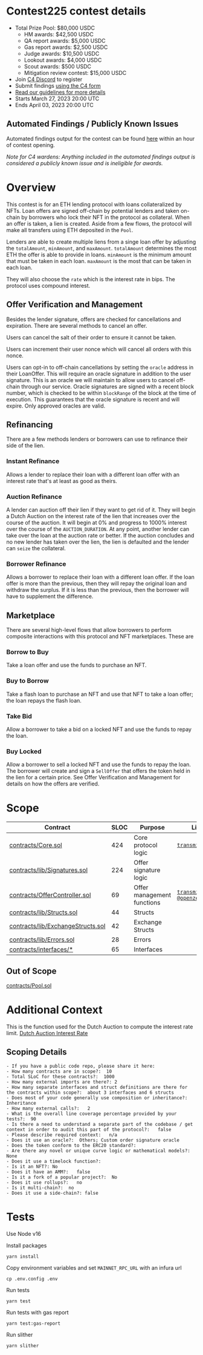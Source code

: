 # Contest225 contest details
- Total Prize Pool: $80,000 USDC
  - HM awards: $42,500 USDC 
  - QA report awards: $5,000 USDC
  - Gas report awards: $2,500 USDC 
  - Judge awards: $10,500 USDC 
  - Lookout awards: $4,000 USDC
  - Scout awards: $500 USDC 
  - Mitigation review contest: $15,000 USDC
- Join [C4 Discord](https://discord.gg/code4rena) to register
- Submit findings [using the C4 form](https://code4rena.com/contests/2023-03-contest-225-contest/submit)
- [Read our guidelines for more details](https://docs.code4rena.com/roles/wardens)
- Starts March 27, 2023 20:00 UTC
- Ends April 03, 2023 20:00 UTC

## Automated Findings / Publicly Known Issues

Automated findings output for the contest can be found [here](https://gist.github.com/Picodes/8cba2f31a33998b5c94f1803f6dd6f0a) within an hour of contest opening.

*Note for C4 wardens: Anything included in the automated findings output is considered a publicly known issue and is ineligible for awards.*

# Overview

This contest is for an ETH lending protocol with loans collateralized by NFTs. Loan offers are signed off-chain by potential lenders and taken on-chain by borrowers who lock their NFT in the protocol as collateral. When an offer is taken, a lien is created. Aside from a few flows, the protocol will make all transfers using ETH deposited in the `Pool`.

Lenders are able to create multiple liens from a singe loan offer by adjusting the `totalAmount`, `minAmount`, and `maxAmount`.
`totalAmount` determines the most ETH the offer is able to provide in loans.
`minAmount` is the minimum amount that must be taken in each loan.
`maxAmount` is the most that can be taken in each loan.

They will also choose the `rate` which is the interest rate in bips. The protocol uses compound interest.

## Offer Verification and Management
Besides the lender signature, offers are checked for cancellations and expiration. There are several methods to cancel an offer.

Users can cancel the salt of their order to ensure it cannot be taken.

Users can increment their user nonce which will cancel all orders with this nonce.

Users can opt-in to off-chain cancellations by setting the `oracle` address in their LoanOffer. This will require an oracle signature in addition to the user signature. This is an oracle we will maintain to allow users to cancel off-chain through our service. Oracle signatures are signed with a recent block number, which is checked to be within `blockRange` of the block at the time of execution. This guarantees that the oracle signature is recent and will expire. Only approved oracles are valid.

## Refinancing
There are a few methods lenders or borrowers can use to refinance their side of the lien.

### Instant Refinance
Allows a lender to replace their loan with a different loan offer with an interest rate that's at least as good as theirs.

### Auction Refinance
A lender can auction off their lien if they want to get rid of it. They will begin a Dutch Auction on the interest rate of the lien that increases over the course of the auction. It will begin at 0% and progress to 1000% interest over the course of the `AUCTION_DURATION`. At any point, another lender can take over the loan at the auction rate or better. If the auction concludes and no new lender has taken over the lien, the lien is defaulted and the lender can `seize` the collateral.

### Borrower Refinance
Allows a borrower to replace their loan with a different loan offer. If the loan offer is more than the previous, then they will repay the original loan and withdraw the surplus. If it is less than the previous, then the borrower will have to supplement the difference.

## Marketplace
There are several high-level flows that allow borrowers to perform composite interactions with this protocol and NFT marketplaces. These are

### Borrow to Buy
Take a loan offer and use the funds to purchase an NFT.

### Buy to Borrow
Take a flash loan to purchase an NFT and use that NFT to take a loan offer; the loan repays the flash loan.

### Take Bid
Allow a borrower to take a bid on a locked NFT and use the funds to repay the loan.

### Buy Locked
Allow a borrower to sell a locked NFT and use the funds to repay the loan. The borrower will create and sign a `SellOffer` that offers the token held in the lien for a certain price. See Offer Verification and Management for details on how the offers are verified.

# Scope

| Contract | SLOC | Purpose | Libraries used |  
| ----------- | ----------- | ----------- | ----------- |
| [contracts/Core.sol](https://github.com/code-423n4/2023-03-contest225/blob/main/contracts/Core.sol) | 424 | Core protocol logic | [`transmissions11/solmate`](https://github.com/transmissions11/solmate) |
| [contracts/lib/Signatures.sol](https://github.com/code-423n4/2023-03-contest225/blob/main/contracts/lib/Signatures.sol) | 224 | Offer signature logic |  |
| [contracts/OfferController.sol](https://github.com/code-423n4/2023-03-contest225/blob/main/contracts/OfferController.sol) | 69 | Offer management functions | [`transmissions11/solmate`](https://github.com/transmissions11/solmate) [`@openzeppelin/*`](https://openzeppelin.com/contracts/) |
| [contracts/lib/Structs.sol](https://github.com/code-423n4/2023-03-contest225/blob/main/contracts/lib/Structs.sol) | 44 | Structs |  |
| [contracts/lib/ExchangeStructs.sol](https://github.com/code-423n4/2023-03-contest225/blob/main/contracts/lib/ExchangeStructs.sol) | 42 | Exchange Structs |  |
| [contracts/lib/Errors.sol](https://github.com/code-423n4/2023-03-contest225/blob/main/contracts/lib/Errors.sol) | 28 | Errors |  |
| [contracts/interfaces/*](https://github.com/code-423n4/2023-03-contest225/blob/main/contracts/interfaces) | 65 | Interfaces |  |

## Out of Scope

[contracts/Pool.sol](https://github.com/code-423n4/2023-03-contest225/blob/main/contracts/Pool.sol)

# Additional Context

This is the function used for the Dutch Auction to compute the interest rate limit.
[Dutch Auction Interest Rate](https://www.desmos.com/calculator/7ef4rtuzsh)

## Scoping Details 
```
- If you have a public code repo, please share it here:
- How many contracts are in scope?:  10
- Total SLoC for these contracts?:  1000
- How many external imports are there?: 2
- How many separate interfaces and struct definitions are there for the contracts within scope?:  about 3 interfaces and 6 structs
- Does most of your code generally use composition or inheritance?: Inheritance
- How many external calls?:   2
- What is the overall line coverage percentage provided by your tests?:  90
- Is there a need to understand a separate part of the codebase / get context in order to audit this part of the protocol?:   false
- Please describe required context:   n/a
- Does it use an oracle?:  Others; Custom order signature oracle
- Does the token conform to the ERC20 standard?:  
- Are there any novel or unique curve logic or mathematical models?: None
- Does it use a timelock function?:  
- Is it an NFT?: No
- Does it have an AMM?:   false
- Is it a fork of a popular project?:  No
- Does it use rollups?:   no
- Is it multi-chain?:  no
- Does it use a side-chain?: false
```

# Tests
Use Node v16

Install packages
```
yarn install
```

Copy environment variables and set `MAINNET_RPC_URL` with an infura url
```
cp .env.config .env
```

Run tests
```
yarn test
```

Run tests with gas report
```
yarn test:gas-report
```

Run slither
```
yarn slither
```
